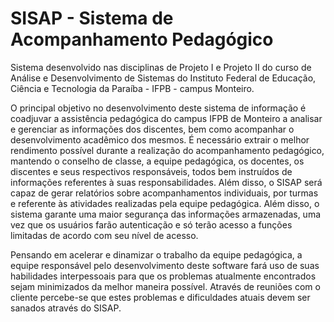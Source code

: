 # SISAP - Sistema de Acompanhamento Pedagógico

Sistema desenvolvido nas disciplinas de Projeto I e Projeto II do curso de Análise e Desenvolvimento de Sistemas do Instituto 
Federal de Educação, Ciência e Tecnologia da Paraíba - IFPB - campus Monteiro.

O principal objetivo no desenvolvimento deste sistema de informação é coadjuvar a assistência pedagógica do campus IFPB 
de Monteiro a analisar e gerenciar as informações dos discentes, bem como acompanhar o desenvolvimento acadêmico dos mesmos. 
É necessário extrair o melhor rendimento possível durante a realização do acompanhamento pedagógico, mantendo o conselho 
de classe, a equipe pedagógica, os docentes, os discentes e seus respectivos responsáveis, todos bem instruídos de informações 
referentes à suas responsabilidades. Além disso, o SISAP será capaz de gerar relatórios sobre acompanhamentos individuais, 
por turmas e referente às atividades realizadas pela equipe pedagógica.
Além disso, o sistema garante uma maior segurança das informações armazenadas, uma vez que os usuários farão autenticação 
e só terão acesso a funções limitadas de acordo com seu nível de acesso.

Pensando em acelerar e dinamizar o trabalho da equipe pedagógica, a equipe responsável pelo desenvolvimento deste software
fará uso de suas habilidades interpessoais para que os problemas atualmente encontrados sejam minimizados da melhor maneira 
possível. Através de reuniões com o cliente percebe-se que estes problemas e dificuldades atuais devem ser sanados através do
SISAP.

